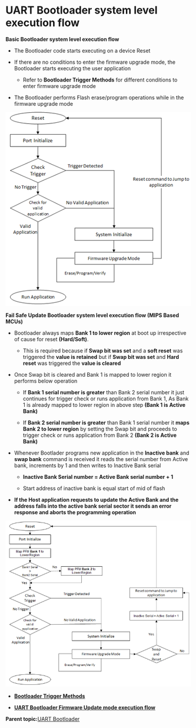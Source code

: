 # UART Bootloader system level execution flow

**Basic Bootloader system level execution flow**

-   The Bootloader code starts executing on a device Reset

-   If there are no conditions to enter the firmware upgrade mode, the Bootloader starts executing the user application

    -   Refer to **Bootloader Trigger Methods** for different conditions to enter firmware upgrade mode

-   The Bootloader performs Flash erase/program operations while in the firmware upgrade mode


![basic_bootloader_execution_flow](GUID-2B877A41-C096-4466-9E49-8F1DE26FD97F-low.png)

**Fail Safe Update Bootloader system level execution flow \(MIPS Based MCUs\)**

-   Bootloader always maps **Bank 1 to lower region** at boot up irrespective of cause for reset **\(Hard/Soft\)**.

    -   This is required because if **Swap bit was set** and a **soft reset** was triggered the **value is retained** but if **Swap bit was set** and **Hard reset** was triggered the **value is cleared**

-   Once Swap bit is cleared and Bank 1 is mapped to lower region it performs below operation

    -   If **Bank 1 serial number is greater** than Bank 2 serial number it just continues for trigger check or runs application from Bank 1, As Bank 1 is already mapped to lower region in above step **\(Bank 1 is Active Bank\)**

    -   If **Bank 2 serial number is greater** than Bank 1 serial number it **maps Bank 2 to lower region** by setting the Swap bit and proceeds to trigger check or runs application from Bank 2 **\(Bank 2 is Active Bank\)**

-   Whenever Bootlader programs new application in the **Inactive bank** and **swap bank** command is received it reads the serial number from Active bank, increments by 1 and then writes to Inactive Bank serial

    -   **Inactive Bank Serial number = Active Bank serial number + 1**

    -   Start address of inactive bank is equal start of mid of flash

-   **If the Host application requests to update the Active Bank and the address falls into the active bank serial sector it sends an error response and aborts the programming operation**


![fail_safe_update_bootloader_execution_flow_mips](GUID-01347C52-A9DB-42D2-8899-C4741F154920-low.png)

-   **[Bootloader Trigger Methods](GUID-171634E3-4F7B-4CBD-BCE9-EC2BB22BF2AD.md)**  

-   **[UART Bootloader Firmware Update mode execution flow](GUID-4383C8ED-D221-41F6-9B6C-1B70FF3B18A2.md)**  


**Parent topic:**[UART Bootloader](GUID-7EF4113C-BB31-47A2-96E8-2965EC312340.md)

